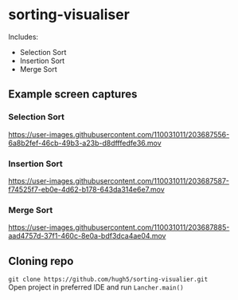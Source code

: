 # sorting-visualiser
Includes:
- Selection Sort
- Insertion Sort
- Merge Sort

## Example screen captures
### Selection Sort
https://user-images.githubusercontent.com/110031011/203687556-6a8b2fef-46cb-49b3-a23b-d8dfffedfe36.mov

### Insertion Sort
https://user-images.githubusercontent.com/110031011/203687587-f74525f7-eb0e-4d62-b178-643da314e6e7.mov

### Merge Sort
https://user-images.githubusercontent.com/110031011/203687885-aad4757d-37f1-460c-8e0a-bdf3dca4ae04.mov

## Cloning repo
`git clone https://github.com/hugh5/sorting-visualier.git` <br>
Open project in preferred IDE and run `Lancher.main()`
